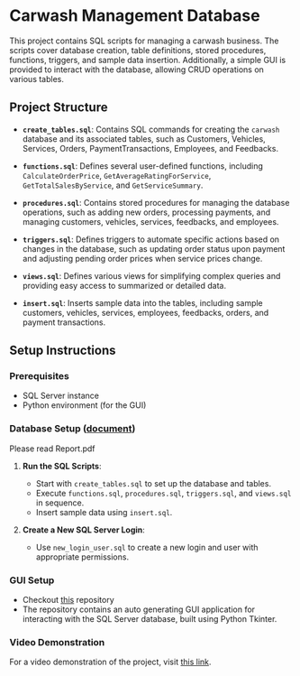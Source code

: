 # Carwash Management Database

This project contains SQL scripts for managing a carwash business. The scripts cover database creation, table definitions, stored procedures, functions, triggers, and sample data insertion. Additionally, a simple GUI is provided to interact with the database, allowing CRUD operations on various tables.

## Project Structure

- **`create_tables.sql`**: 
  Contains SQL commands for creating the `carwash` database and its associated tables, such as Customers, Vehicles, Services, Orders, PaymentTransactions, Employees, and Feedbacks.

- **`functions.sql`**: 
  Defines several user-defined functions, including `CalculateOrderPrice`, `GetAverageRatingForService`, `GetTotalSalesByService`, and `GetServiceSummary`.

- **`procedures.sql`**: 
  Contains stored procedures for managing the database operations, such as adding new orders, processing payments, and managing customers, vehicles, services, feedbacks, and employees.

- **`triggers.sql`**: 
  Defines triggers to automate specific actions based on changes in the database, such as updating order status upon payment and adjusting pending order prices when service prices change.

- **`views.sql`**: 
  Defines various views for simplifying complex queries and providing easy access to summarized or detailed data.

- **`insert.sql`**: 
  Inserts sample data into the tables, including sample customers, vehicles, services, employees, feedbacks, orders, and payment transactions.


## Setup Instructions

### Prerequisites
- SQL Server instance
- Python environment (for the GUI)

### Database Setup ([document](./document.pdf))
Please read Report.pdf
1. **Run the SQL Scripts**:
   - Start with `create_tables.sql` to set up the database and tables.
   - Execute `functions.sql`, `procedures.sql`, `triggers.sql`, and `views.sql` in sequence.
   - Insert sample data using `insert.sql`.

2. **Create a New SQL Server Login**:
   - Use `new_login_user.sql` to create a new login and user with appropriate permissions.

### GUI Setup
- Checkout [this](https://github.com/MohammadmahdiAhmadi/sql_server_ui_generator) repository
- The repository contains an auto generating GUI application for interacting with the SQL Server database, built using Python Tkinter.

### Video Demonstration
For a video demonstration of the project, visit [this link](https://iutbox.iut.ac.ir/index.php/s/PJ9R2iMyR58onSc).


